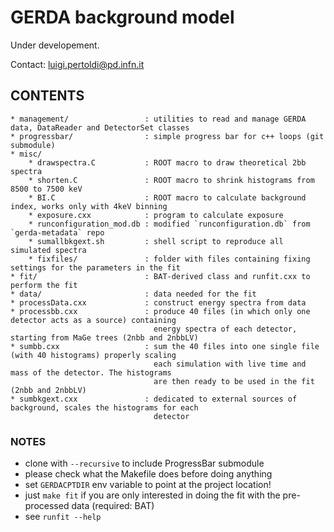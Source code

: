 # GERDA background model
Under developement.

Contact: luigi.pertoldi@pd.infn.it

## CONTENTS

```text
* management/                 : utilities to read and manage GERDA data, DataReader and DetectorSet classes
* progressbar/                : simple progress bar for c++ loops (git submodule)
* misc/
    * drawspectra.C           : ROOT macro to draw theoretical 2bb spectra
    * shorten.C               : ROOT macro to shrink histograms from 8500 to 7500 keV
    * BI.C                    : ROOT macro to calculate background index, works only with 4keV binning
    * exposure.cxx            : program to calculate exposure
    * runconfiguration_mod.db : modified `runconfiguration.db` from `gerda-metadata` repo
    * sumallbkgext.sh         : shell script to reproduce all simulated spectra
    * fixfiles/               : folder with files containing fixing settings for the parameters in the fit
* fit/                        : BAT-derived class and runfit.cxx to perform the fit
* data/                       : data needed for the fit
* processData.cxx             : construct energy spectra from data
* processbb.cxx               : produce 40 files (in which only one detector acts as a source) containing
                                energy spectra of each detector, starting from MaGe trees (2nbb and 2nbbLV)
* sumbb.cxx                   : sum the 40 files into one single file (with 40 histograms) properly scaling 
                                each simulation with live time and mass of the detector. The histograms 
                                are then ready to be used in the fit (2nbb and 2nbbLV)
* sumbkgext.cxx               : dedicated to external sources of background, scales the histograms for each
                                detector
```

### NOTES

* clone with `--recursive` to include ProgressBar submodule
* please check what the Makefile does before doing anything
* set `GERDACPTDIR` env variable to point at the project location!
* just `make fit` if you are only interested in doing the fit with the pre-processed data (required: BAT)
* see `runfit --help`
